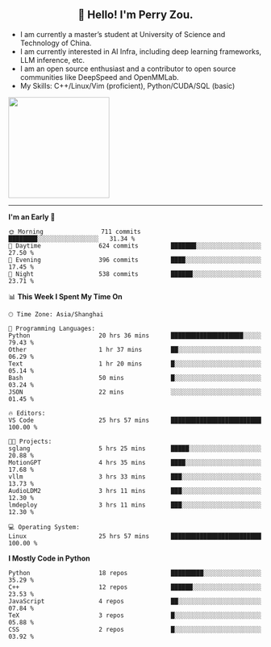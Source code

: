 <h2 align="center">👋 Hello! I'm Perry Zou.</h2>

- I am currently a master’s student at University of Science and Technology of China.
- I am currently interested in AI Infra, including deep learning frameworks, LLM inference, etc.
- I am an open source enthusiast and a contributor to open source communities like DeepSpeed and OpenMMLab.
- My Skills: C++/Linux/Vim (proficient), Python/CUDA/SQL (basic)

<img height=200 align="center" src="https://github-readme-stats.vercel.app/api?username=zonepg" />

-------

<!--START_SECTION:waka-->
**I'm an Early 🐤** 

```text
🌞 Morning                711 commits         ████████░░░░░░░░░░░░░░░░░   31.34 % 
🌆 Daytime                624 commits         ███████░░░░░░░░░░░░░░░░░░   27.50 % 
🌃 Evening                396 commits         ████░░░░░░░░░░░░░░░░░░░░░   17.45 % 
🌙 Night                  538 commits         ██████░░░░░░░░░░░░░░░░░░░   23.71 % 
```


📊 **This Week I Spent My Time On** 

```text
🕑︎ Time Zone: Asia/Shanghai

💬 Programming Languages: 
Python                   20 hrs 36 mins      ████████████████████░░░░░   79.43 % 
Other                    1 hr 37 mins        ██░░░░░░░░░░░░░░░░░░░░░░░   06.29 % 
Text                     1 hr 20 mins        █░░░░░░░░░░░░░░░░░░░░░░░░   05.14 % 
Bash                     50 mins             █░░░░░░░░░░░░░░░░░░░░░░░░   03.24 % 
JSON                     22 mins             ░░░░░░░░░░░░░░░░░░░░░░░░░   01.45 % 

🔥 Editors: 
VS Code                  25 hrs 57 mins      █████████████████████████   100.00 % 

🐱‍💻 Projects: 
sglang                   5 hrs 25 mins       █████░░░░░░░░░░░░░░░░░░░░   20.88 % 
MotionGPT                4 hrs 35 mins       ████░░░░░░░░░░░░░░░░░░░░░   17.68 % 
vllm                     3 hrs 33 mins       ███░░░░░░░░░░░░░░░░░░░░░░   13.73 % 
AudioLDM2                3 hrs 11 mins       ███░░░░░░░░░░░░░░░░░░░░░░   12.30 % 
lmdeploy                 3 hrs 11 mins       ███░░░░░░░░░░░░░░░░░░░░░░   12.30 % 

💻 Operating System: 
Linux                    25 hrs 57 mins      █████████████████████████   100.00 % 
```

**I Mostly Code in Python** 

```text
Python                   18 repos            █████████░░░░░░░░░░░░░░░░   35.29 % 
C++                      12 repos            ██████░░░░░░░░░░░░░░░░░░░   23.53 % 
JavaScript               4 repos             ██░░░░░░░░░░░░░░░░░░░░░░░   07.84 % 
TeX                      3 repos             █░░░░░░░░░░░░░░░░░░░░░░░░   05.88 % 
CSS                      2 repos             █░░░░░░░░░░░░░░░░░░░░░░░░   03.92 % 
```




<!--END_SECTION:waka-->
